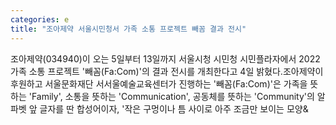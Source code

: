 ```yaml
---
categories: e
title: "조아제약 서울시민청서 가족 소통 프로젝트 빼꼼 결과 전시"
---
```

조아제약(034940)이 오는 5일부터 13일까지 서울시청 시민청 시민플라자에서 2022 가족 소통 프로젝트 &#39;빼꼼(Fa:Com)&#39;의 결과 전시를 개최한다고 4일 밝혔다.조아제약이 후원하고 서울문화재단 서서울예술교육센터가 진행하는 &#39;빼꼼(Fa:Com)&#39;은 가족을 뜻하는 &#39;Family&#39;, 소통을 뜻하는 &#39;Communication&#39;, 공동체를 뜻하는 &#39;Community&#39;의 알파벳 앞 글자를 딴 합성어이자, &#39;작은 구멍이나 틈 사이로 아주 조금만 보이는 모양&